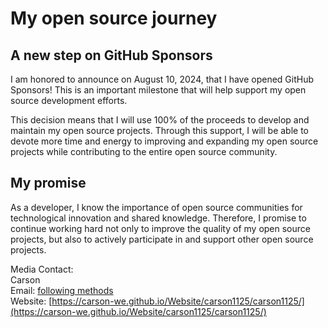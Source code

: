 # My open source journey

## A new step on GitHub Sponsors

I am honored to announce on August 10, 2024, that I have opened GitHub Sponsors! This is an important milestone that will help support my open source development efforts.

This decision means that I will use 100% of the proceeds to develop and maintain my open source projects. Through this support, I will be able to devote more time and energy to improving and expanding my open source projects while contributing to the entire open source community.

## My promise

As a developer, I know the importance of open source communities for technological innovation and shared knowledge. Therefore, I promise to continue working hard not only to improve the quality of my open source projects, but also to actively participate in and support other open source projects.

Media Contact:<br>
Carson<br>
Email: [following methods](https://carson-we.github.io/contact.html)<br>
Website: [https://carson-we.github.io/Website/carson1125/carson1125/](https://carson-we.github.io/Website/carson1125/carson1125/)
